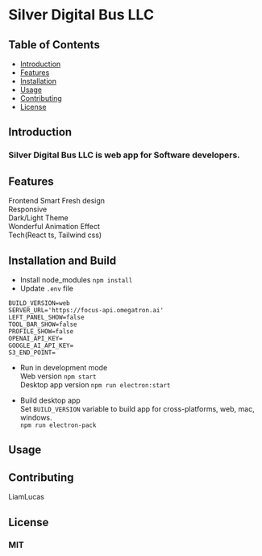 # Silver Digital Bus LLC

## Table of Contents
- [Introduction](#introduction)
- [Features](#features)
- [Installation](#installation)
- [Usage](#usage)
- [Contributing](#contributing)
- [License](#license)

## Introduction
### Silver Digital Bus LLC is web app for Software developers.

## Features
Frontend Smart Fresh design
<br/>Responsive
<br/>Dark/Light Theme
<br/>Wonderful Animation Effect
<br/>Tech(React ts, Tailwind css)

## Installation and Build
- Install node_modules
`npm install`
- Update `.env` file

```
BUILD_VERSION=web
SERVER_URL='https://focus-api.omegatron.ai'
LEFT_PANEL_SHOW=false
TOOL_BAR_SHOW=false
PROFILE_SHOW=false
OPENAI_API_KEY=
GOOGLE_AI_API_KEY=
S3_END_POINT=
```

- Run in development mode
<br/>Web version `npm start`
<br/>Desktop app version `npm run electron:start`

- Build desktop app
<br/>Set `BUILD_VERSION` variable to build app for cross-platforms, web, mac, windows.
<br/>`npm run electron-pack`

## Usage


## Contributing
LiamLucas

## License
### MIT